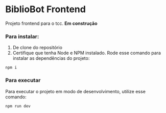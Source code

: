 # BiblioBot Frontend

Projeto frontend para o tcc. **Em construção**


### Para instalar:
1. De clone do repositório
2. Certifique que tenha Node e NPM instalado. Rode esse comando para instalar as dependências do projeto:
```
npm i
```

### Para executar
Para executar o projeto em modo de desenvolvimento, utilize esse comando:
```
npm run dev
``` 